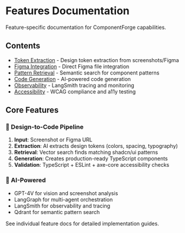 # Features Documentation

Feature-specific documentation for ComponentForge capabilities.

## Contents

- [Token Extraction](./token-extraction.md) - Design token extraction from screenshots/Figma
- [Figma Integration](./figma-integration.md) - Direct Figma file integration
- [Pattern Retrieval](./pattern-retrieval.md) - Semantic search for component patterns
- [Code Generation](./code-generation.md) - AI-powered code generation
- [Observability](./observability.md) - LangSmith tracing and monitoring
- [Accessibility](./accessibility.md) - WCAG compliance and a11y testing

## Core Features

### 🎨 Design-to-Code Pipeline

1. **Input**: Screenshot or Figma URL
2. **Extraction**: AI extracts design tokens (colors, spacing, typography)
3. **Retrieval**: Vector search finds matching shadcn/ui patterns
4. **Generation**: Creates production-ready TypeScript components
5. **Validation**: TypeScript + ESLint + axe-core accessibility checks

### 🤖 AI-Powered

- GPT-4V for vision and screenshot analysis
- LangGraph for multi-agent orchestration
- LangSmith for observability and tracing
- Qdrant for semantic pattern search

See individual feature docs for detailed implementation guides.
